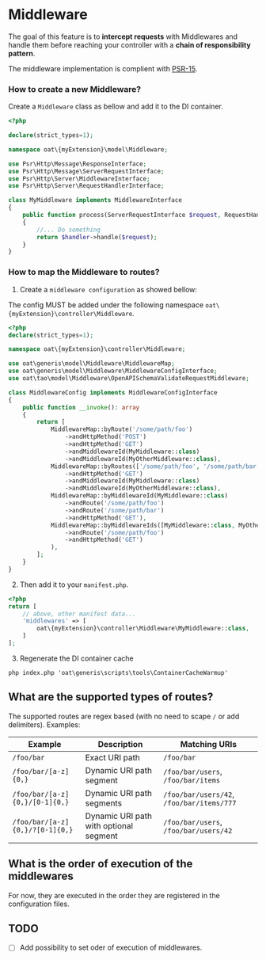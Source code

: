 # Middleware

The goal of this feature is to **intercept requests** with Middlewares and handle them before reaching your controller
with a **chain of responsibility pattern**.

The middleware implementation is complient with [PSR-15](https://www.php-fig.org/psr/psr-15/).

### How to create a new Middleware?

Create a `Middleware` class as bellow and add it to the DI container.

```php
<?php

declare(strict_types=1);

namespace oat\{myExtension}\model\Middleware;

use Psr\Http\Message\ResponseInterface;
use Psr\Http\Message\ServerRequestInterface;
use Psr\Http\Server\MiddlewareInterface;
use Psr\Http\Server\RequestHandlerInterface;

class MyMiddleware implements MiddlewareInterface
{
    public function process(ServerRequestInterface $request, RequestHandlerInterface $handler): ResponseInterface
    {
        //... Do something
        return $handler->handle($request);
    }
}
```

### How to map the Middleware to routes?

1) Create a `middleware configuration` as showed bellow:

The config MUST be added under the following namespace `oat\{myExtension}\controller\Middleware`.

```php
<?php
declare(strict_types=1);

namespace oat\{myExtension}\controller\Middleware;

use oat\generis\model\Middleware\MiddlewareMap;
use oat\generis\model\Middleware\MiddlewareConfigInterface;
use oat\tao\model\Middleware\OpenAPISchemaValidateRequestMiddleware;

class MiddlewareConfig implements MiddlewareConfigInterface
{
    public function __invoke(): array
    {
        return [
            MiddlewareMap::byRoute('/some/path/foo')
                ->andHttpMethod('POST')
                ->andHttpMethod('GET')
                ->andMiddlewareId(MyMiddleware::class)
                ->andMiddlewareId(MyOtherMiddleware::class),
            MiddlewareMap::byRoutes(['/some/path/foo', '/some/path/bar'])
                ->andHttpMethod('GET')
                ->andMiddlewareId(MyMiddleware::class)
                ->andMiddlewareId(MyOtherMiddleware::class),
            MiddlewareMap::byMiddlewareId(MyMiddleware::class)
                ->andRoute('/some/path/foo')
                ->andRoute('/some/path/bar')
                ->andHttpMethod('GET'),
            MiddlewareMap::byMiddlewareIds([MyMiddleware::class, MyOtherMiddleware::class])
                ->andRoute('/some/path/foo')
                ->andHttpMethod('GET')
            ),
        ];
    }
}
```

2) Then add it to your `manifest.php`.

```php
<?php
return [
    // above, other manifest data...
    'middlewares' => [
        oat\{myExtension}\controller\Middleware\MyMiddleware::class,
    ]
];
```

3) Regenerate the DI container cache

```injectablephp
php index.php 'oat\generis\scripts\tools\ContainerCacheWarmup'
```

## What are the supported types of routes?

The supported routes are regex based (with no need to scape `/` or add delimiters). Examples:

| Example                         | Description                            | Matching URIs                             |
|---------------------------------|----------------------------------------|-------------------------------------------|
| `/foo/bar`                      | Exact URI path                         | `/foo/bar`                                |
| `/foo/bar/[a-z]{0,}`            | Dynamic URI path segment               | `/foo/bar/users`, `/foo/bar/items`        |
| `/foo/bar/[a-z]{0,}/[0-1]{0,}`  | Dynamic URI path segments              | `/foo/bar/users/42`, `/foo/bar/items/777` |
| `/foo/bar/[a-z]{0,}/?[0-1]{0,}` | Dynamic URI path with optional segment | `/foo/bar/users`, `/foo/bar/users/42`     |

## What is the order of execution of the middlewares

For now, they are executed in the order they are registered in the configuration files.

## TODO

- [ ] Add possibility to set oder of execution of middlewares.